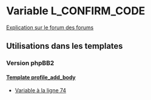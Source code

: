 # Variable L_CONFIRM_CODE
[Explication sur le forum des forums](http://forum.forumactif.com/t294113-listing-des-variables#L_CONFIRM_CODE)
## Utilisations dans les templates
### Version phpBB2
#### [Template profile_add_body](subsilver/profile_add_body.md)
* [Variable à la ligne 74](../subsilver/profile_add_body.tpl#L74)